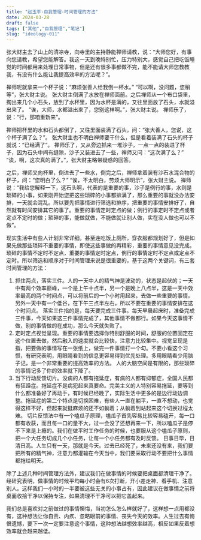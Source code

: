 ```yaml
---
title: "赵玉平-自我管理-时间管理的方法"
date: 2024-03-28
draft: false
tags: ["其他","自我管理","笔记"]
slug: "ideology-011"
---
```


张大财主去了山上的清凉寺，向寺里的主持静能禅师请教，说：“大师您好，有事向您请教，希望您能解答。我这一天到晚特别忙，压力特别大，感觉自己把吃饭睡觉的时间都用来处理日常事物，但是还有很多事都做不完，能不能请大师您教教我，有没有什么能让我提高效率的方法呢？”。

禅师呢就拿来一个杯子说：“麻烦张善人给我倒一杯水。”
“可以啊，没问题，您稍等”，张大财主说。
张大财主倒满了水放在禅师面前。之后禅师从一个布口袋里，掏出来几个小石头，放到了水杯里，因为水杯是满的，又往里面放了石头，水就溢出来了。
“诶，大师，水都溢出来了，您别这样啊。”，张大财主说。
禅师乐了，说：“行，那咱重新来”。

禅师把杯里的水和石头都倒了，又往里面装满了石头，问：“张大善人，您说，这个杯子满了么？”。
张大财主也不明白禅师要干什么，但是看着装满了石头的杯子就说：“已经满了”。
禅师乐了，又从旁边抓来一堆沙子，一点一点的装进了杯子，因为石头中间有缝隙，沙子又装进去了一些，禅师又问：“这次满了么？”
“诶，啊，这次真的满了。”，张大财主略带疑惑的回答。

之后，禅师又向杯里，倒进去了一些水，倒完之后，禅师拿着装有沙石水混合物的杯子，问：“您明白了么？”
“诶，不太明白，劳烦大师明示”，张大财主说。
禅师说：“我给您解释一下，这石头啊，代表的是重要的事，沙子是例行的事，水则是琐碎的小事，如果刚开始您把这些琐碎的小事都排满了，那么重要的事就没办法安排，一天就会混乱。所以要先把事情进行筛选和排序，把重要的事情安排好了，自然就有时间安排其它的事了。重要的事情定时定点的做；例行的事定时不定点或者定点不定时的做；琐碎的事，能做就做，不能做就让别人做，实在没人做也可以不做”。

现实生活中有些人计划非常详细，甚至连吃饭上厕所，穿衣服都规划好了，但是如果先做那些琐碎不重要的事情，即使这些事做的再精彩，重要的事情意见没完成。
琐碎的事情不定时不定点，重要的事情定时定点，例行的事情定时不定点或定点不定时。所以筛选和顺序对于时间管理来说是很重要的，基于这两个关键词，有三套时间管理的方法：

1. 抓住两点，落实三件。人的一天中人的精气神是波动的，状态是起伏的；一天中有两个效率巅峰，一个是上午十点半，另一个是晚上八点半，这是一天中效率最高的两个时间点，可以将前后的一个小时用起来，去做一些重要的事情。另外一天中有一个低谷，在下午三点半左右，所以不要在重要的事情安排在这个时间点。
落实三件指的是，每天要完成三件事。每天早晨起床时，准备完成三件事，今天如果这三件事情完成了，其他事情不做都行。如果今天这事情不做，别的事情做的在成功，那么今天就失败了。
2. 定时定点视觉呈现。重要的事情要选择你特别舒服的时间，舒服的位置固定在这个位置去做，然后融入的速度就会比较快，注意力比较集中。视觉呈现是指，把要做的事情写在一张纸上，做完一件事情打一个勾。不要小看这个习惯，有研究表明，用眼睛看到的信息更容易得到优先处理。多用眼睛看少用脑子记，是一个非常重要的提高效率的方法。
人的大脑空间是有限的，那些琐碎的事情记多了你的效率就下降了。
3. 当下行动反馈切片。没病的人都有拖延症，有病的人都有抑郁症，全国人民都有狂躁症。拖延症不是病犯起来真要命。完美主义的人特别容易拖延，要等到什么都准备好了再动手，有时候已经晚了，实际生活中更多的是边行动边调整。拖延症的第二个特点是切换困难，有些人一直在躺平，一直不想动，也觉得这样不好，但起来就挺麻烦的还不如躺着；从躺着到站起来这个切换过程太难。
切片反馈法中有一个嗑瓜子原理，嗑瓜子首先容易比较容易磕开，每一口都有收获，而且每一口的量不大，过一会没了还想再来一下，所以嗑瓜子是停不下来是上瘾的。我们在做平时工作任务的时候，也要服从这个嗑瓜子原则，把一个大任务切成几个小任务，让每一个小任务都有及时反馈。
日事日毕，日清日高。人生只有一天，那就是今天。过去已经死了，未来还没有来，我们要把所有的精气神，注意力都灌输在今天当中，我们要采取行动不要把什么事情都拖给明天。

除了上述几种时间管理方法外，建议我们在做事情的时候要把桌面都清理干净了。经研究表明，做事情的时候平均每小时会有6次打断，开小差走神、看手机、注意别人。这样我们一小时的一半要被这些无关的小事占有，因此建议在做事情之前将桌面收拾干净以保持专注，如果清理不干净可以把它盖起来。

我们总是喜欢对之前做过的事情懊悔，当初怎么怎么样就好了，这样想一点用都没有，这种想法让你自责、内疚、忽略眼前的事情、丧失今天的效率。人生过去有悔恨遗憾，要下一次一定要注意这个事情，这种想法越想效率越高，相反如果反着想效率就会越来越低。



